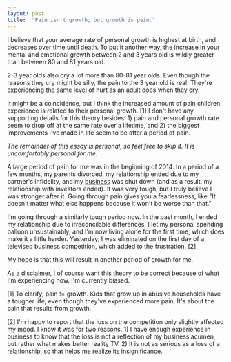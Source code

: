 ```yaml
---
layout: post
title:  "Pain isn't growth, but growth is pain."
---
```


I believe that your average rate of personal growth is highest at birth, and decreases over time until death. To put it another way, the increase in your mental and emotional growth between 2 and 3 years old is wildly greater than between 80 and 81 years old.

2-3 year olds also cry a lot more than 80-81 year olds. Even though the reasons they cry might be silly, the pain to the 3 year old is real. They're experiencing the same level of hurt as an adult does when they cry.

It might be a coincidence, but I think the increased amount of pain children experience is related to their personal growth. [1] I don't have any supporting details for this theory besides: 1) pain and personal growth rate seem to drop off at the same rate over a lifetime, and 2) the biggest improvements I've made in life seem to be after a period of pain.

_The remainder of this essay is personal, so feel free to skip it. It is uncomfortably personal for me._

A large period of pain for me was in the beginning of 2014. In a period of a few months, my parents divorced, my relationship ended due to my partner's infidelity, and my [business](http://www.m-spaces.com) was shut down (and as a result, my relationship with investors ended). It was very tough, but I truly believe I was stronger after it. Going through pain gives you a fearlessness, like "It doesn't matter what else happens because it won't be worse than that."

I'm going through a similarly tough period now. In the past month, I ended my relationship due to irreconcilable differences, I let my personal spending balloon unsustainably, and I'm now living alone for the first time, which does make it a little harder. Yesterday, I was eliminated on the first day of a televised business competition, which added to the frustration. [2]

My hope is that this will result in another period of growth for me. 

As a disclaimer, I of course want this theory to be correct because of what I'm experiencing now. I'm currently biased.

[1] To clarify, pain != growth. Kids that grow up in abusive households have a tougher life, even though they've experienced more pain. It's about the pain that results from growth.

[2] I'm happy to report that the loss on the competition only slightly affected my mood. I know it was for two reasons. 1) I have enough experience in business to know that the loss is not a reflection of my business acumen, but rather what makes better reality TV. 2) It is not as serious as a loss of a relationship, so that helps me realize its insignificance.
